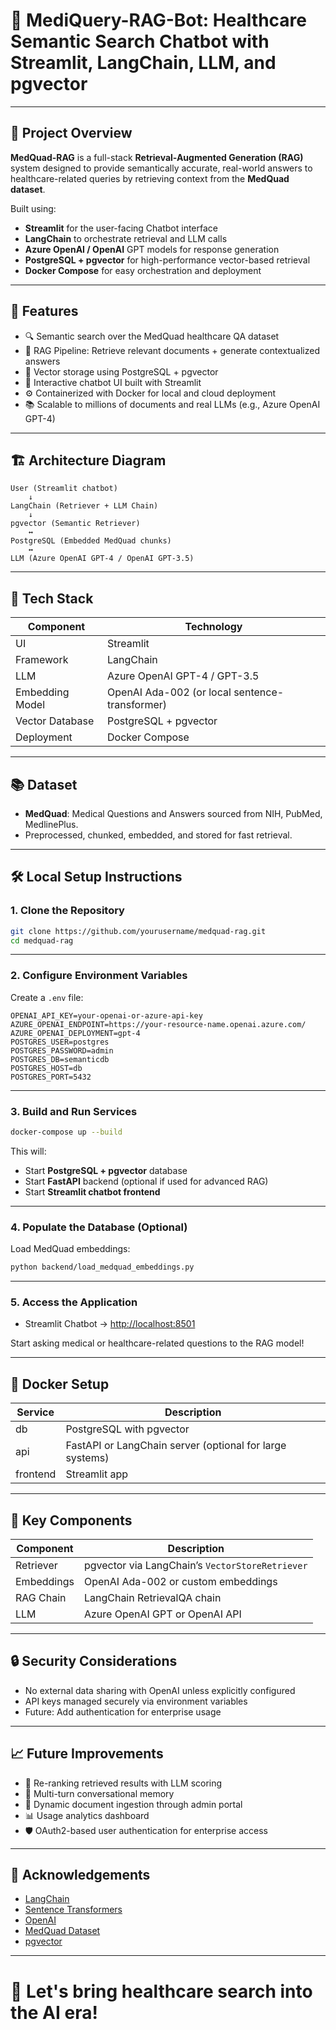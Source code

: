 # 🏥 MediQuery-RAG-Bot: Healthcare Semantic Search Chatbot with Streamlit, LangChain, LLM, and pgvector

---

## 📄 Project Overview

**MedQuad-RAG** is a full-stack **Retrieval-Augmented Generation (RAG)** system designed to provide semantically accurate, real-world answers to healthcare-related queries by retrieving context from the **MedQuad dataset**.

Built using:
- **Streamlit** for the user-facing Chatbot interface
- **LangChain** to orchestrate retrieval and LLM calls
- **Azure OpenAI / OpenAI** GPT models for response generation
- **PostgreSQL + pgvector** for high-performance vector-based retrieval
- **Docker Compose** for easy orchestration and deployment

---

## 🚀 Features

- 🔍 Semantic search over the MedQuad healthcare QA dataset
- 🧠 RAG Pipeline: Retrieve relevant documents + generate contextualized answers
- 🐅️ Vector storage using PostgreSQL + pgvector
- 💽 Interactive chatbot UI built with Streamlit
- ⚙️ Containerized with Docker for local and cloud deployment
- 📚 Scalable to millions of documents and real LLMs (e.g., Azure OpenAI GPT-4)

---

## 🏗️ Architecture Diagram

```
User (Streamlit chatbot)
    ↓
LangChain (Retriever + LLM Chain)
    ↓
pgvector (Semantic Retriever)
    ↔
PostgreSQL (Embedded MedQuad chunks)
    ↔
LLM (Azure OpenAI GPT-4 / OpenAI GPT-3.5)
```

---

## 📆 Tech Stack

| Component        | Technology                     |
|------------------|---------------------------------|
| UI               | Streamlit |
| Framework        | LangChain |
| LLM              | Azure OpenAI GPT-4 / GPT-3.5 |
| Embedding Model  | OpenAI Ada-002 (or local sentence-transformer) |
| Vector Database  | PostgreSQL + pgvector |
| Deployment       | Docker Compose |

---

## 📚 Dataset

- **MedQuad**: Medical Questions and Answers sourced from NIH, PubMed, MedlinePlus.
- Preprocessed, chunked, embedded, and stored for fast retrieval.

---

## 🛠️ Local Setup Instructions

### 1. Clone the Repository

```bash
git clone https://github.com/yourusername/medquad-rag.git
cd medquad-rag
```

---

### 2. Configure Environment Variables

Create a `.env` file:

```env
OPENAI_API_KEY=your-openai-or-azure-api-key
AZURE_OPENAI_ENDPOINT=https://your-resource-name.openai.azure.com/
AZURE_OPENAI_DEPLOYMENT=gpt-4
POSTGRES_USER=postgres
POSTGRES_PASSWORD=admin
POSTGRES_DB=semanticdb
POSTGRES_HOST=db
POSTGRES_PORT=5432
```

---

### 3. Build and Run Services

```bash
docker-compose up --build
```

This will:
- Start **PostgreSQL + pgvector** database
- Start **FastAPI** backend (optional if used for advanced RAG)
- Start **Streamlit chatbot frontend**

---

### 4. Populate the Database (Optional)

Load MedQuad embeddings:

```bash
python backend/load_medquad_embeddings.py
```

---

### 5. Access the Application

- Streamlit Chatbot → [http://localhost:8501](http://localhost:8501)

Start asking medical or healthcare-related questions to the RAG model!

---

## 🐳 Docker Setup

| Service | Description |
|---------|-------------|
| db      | PostgreSQL with pgvector |
| api     | FastAPI or LangChain server (optional for large systems) |
| frontend | Streamlit app |

---

## 📌 Key Components

| Component | Description |
|-----------|-------------|
| Retriever | pgvector via LangChain’s `VectorStoreRetriever` |
| Embeddings | OpenAI Ada-002 or custom embeddings |
| RAG Chain | LangChain RetrievalQA chain |
| LLM | Azure OpenAI GPT or OpenAI API |

---

## 🔒 Security Considerations

- No external data sharing with OpenAI unless explicitly configured
- API keys managed securely via environment variables
- Future: Add authentication for enterprise usage

---

## 📈 Future Improvements

- 🔄 Re-ranking retrieved results with LLM scoring
- 🧠 Multi-turn conversational memory
- 📝 Dynamic document ingestion through admin portal
- 📊 Usage analytics dashboard
- 🛡️ OAuth2-based user authentication for enterprise access

---

## 🙌 Acknowledgements

- [LangChain](https://www.langchain.dev/)
- [Sentence Transformers](https://www.sbert.net/)
- [OpenAI](https://openai.com/)
- [MedQuad Dataset](https://github.com/abachaa/MedQuAD)
- [pgvector](https://github.com/pgvector/pgvector)

---

# 🚀 Let's bring healthcare search into the AI era!

